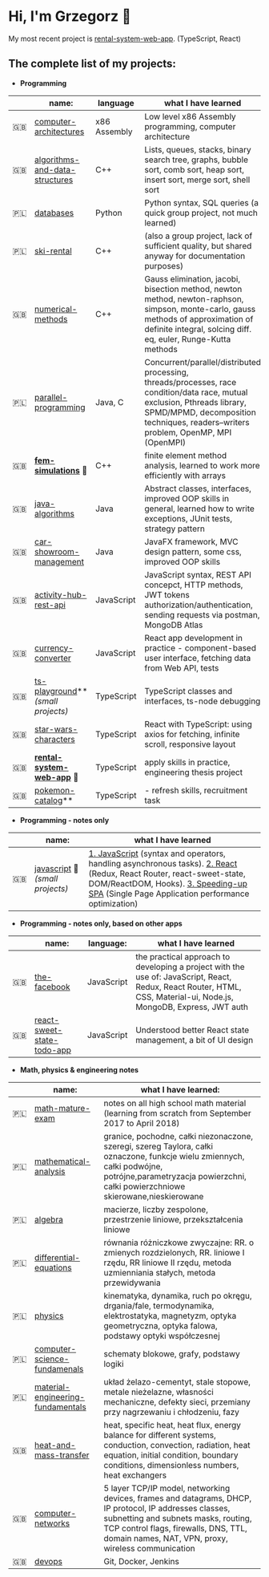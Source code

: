 # Hi, I'm Grzegorz 👋

My most recent project is [rental-system-web-app](https://github.com/gregwell/rental-system-web-app). (TypeScript, React)

## The complete list of my projects:

- **Programming**

| | name:    | language| what I have learned|
|-|----------|------|--------|
|🇬🇧| [computer-architectures](https://github.com/gregwell/x86-assembly) | x86 Assembly| Low level x86 Assembly programming, computer architecture
|🇬🇧| [algorithms-and-data-structures](https://github.com/gregwell/algorithms-and-data-structures) |C++| Lists, queues, stacks, binary search tree, graphs, bubble sort, comb sort, heap sort, insert sort, merge sort, shell sort
|🇵🇱| [databases](https://github.com/gregwell/db2020) |Python| Python syntax, SQL queries (a quick group project, not much learned)
|🇵🇱| [ski-rental](https://github.com/gregwell/Narty/tree/test) |C++| (also a group project, lack of sufficient quality, but shared anyway for documentation purposes) 
|🇬🇧| [numerical-methods](https://github.com/gregwell/numerical-methods) |C++| Gauss elimination, jacobi, bisection method, newton method, newton-raphson, simpson, monte-carlo, gauss methods of approximation of definite integral, solcing diff. eq, euler, Runge-Kutta methods
|🇵🇱| [parallel-programming](https://github.com/gregwell/university-notes/tree/main/polish/parallel-programming) |Java, C| Concurrent/parallel/distributed processing, threads/processes, race condition/data race, mutual exclusion, Pthreads library, SPMD/MPMD, decomposition techniques, readers–writers problem, OpenMP, MPI (OpenMPI)                           |
|🇬🇧|  **[fem-simulations](https://github.com/gregwell/fem-simulations)**  📌                   |C++| finite element method analysis, learned to work more efficiently with arrays
|🇬🇧| [java-algorithms](https://github.com/gregwell/java-algorithms)                     |Java| Abstract classes, interfaces, improved OOP skills in general, learned how to write exceptions, JUnit tests, strategy pattern    
|🇬🇧|  [car-showroom-management](https://github.com/gregwell/car-showroom-management)             |Java| JavaFX framework, MVC design pattern, some css, improved OOP skills                      |
|🇬🇧|  [activity-hub-rest-api](https://github.com/gregwell/activity-hub-rest-api)                       |JavaScript| JavaScript syntax, REST API concepct, HTTP methods, JWT tokens authorization/authentication, sending requests via postman, MongoDB Atlas 
|🇬🇧|   [currency-converter](https://github.com/gregwell/currency-converter)        | JavaScript | React app development in practice - component-based user interface, fetching data from Web API, tests 
|🇬🇧|  [ts-playground](https://github.com/gregwell/ts-playground)** *(small projects)*        | TypeScript | TypeScript classes and interfaces, ts-node debugging
|🇬🇧|  [star-wars-characters](https://github.com/gregwell/star-wars-characters)       | TypeScript | React with TypeScript: using axios for fetching, infinite scroll, responsive layout
|🇬🇧|  **[rental-system-web-app](https://github.com/gregwell/rental-system-web-app)** 📌                        |TypeScript| apply skills in practice, engineering thesis project
|🇬🇧|  [pokemon-catalog](https://github.com/gregwell/pokemon-catalog)**                        |TypeScript| - refresh skills, recruitment task

- **Programming - notes only**

| | name:    |what I have learned|
|-|----------|--------|
|🇬🇧|  [javascript](https://github.com/gregwell/university-notes/blob/main/english/javascript) 🚧 *(small projects)* | [1. JavaScript](https://github.com/gregwell/university-notes/blob/main/english/javascript/javascript.md) (syntax and operators, handling asynchronous tasks). [2. React](https://github.com/gregwell/university-notes/blob/main/english/javascript/react.md) (Redux, React Router, react-sweet-state, DOM/ReactDOM, Hooks). [3. Speeding-up SPA](https://github.com/gregwell/university-notes/blob/main/english/javascript/speeding-up-spa.md) (Single Page Application performance optimization) |

- **Programming - notes only, based on other apps**

| | name: | language:    |what I have learned|
|-|-|----------|--------|
|🇬🇧| [the-facebook](https://github.com/gregwell/the-facebook)                | JavaScript | the practical approach to developing a project with the use of: JavaScript, React, Redux, React Router, HTML, CSS, Material-ui, Node.js, MongoDB, Express, JWT auth |
|🇬🇧| [react-sweet-state-todo-app](https://github.com/gregwell/react-sweet-state-todo-app)         | JavaScript | Understood better React state management, a bit of UI design | 


- **Math, physics & engineering notes**

| | name:    | what I have learned:|
|-|----------|--------|
|🇵🇱| [math-mature-exam](https://github.com/gregwell/university-notes/tree/main/polish/old-school-style-notes/matematyka-matura) | notes on all high school math material (learning from scratch from September 2017 to April 2018)
|🇵🇱| [mathematical-analysis](https://github.com/gregwell/university-notes/tree/main/polish/old-school-style-notes/analiza-matematyczna) | granice, pochodne, całki niezonaczone, szeregi, szereg Taylora, całki oznaczone, funkcje wielu zmiennych, całki podwójne, potrójne,parametryzacja powierzchni, całki powierzchniowe skierowane,nieskierowane
|🇵🇱| [algebra](https://github.com/gregwell/university-notes/tree/main/polish/old-school-style-notes/algebra) | macierze, liczby zespolone, przestrzenie liniowe, przekształcenia liniowe
|🇵🇱| [differential-equations](https://github.com/gregwell/university-notes/tree/main/polish/old-school-style-notes/rownania-rozniczkowe) | równania różniczkowe zwyczajne: RR. o zmienych rozdzielonych, RR. liniowe I rzędu, RR liniowe II rzędu, metoda uzmienniania stałych, metoda przewidywania
|🇵🇱| [physics](https://github.com/gregwell/university-notes/tree/main/polish/old-school-style-notes/fizyka) | kinematyka, dynamika, ruch po okręgu, drgania/fale, termodynamika, elektrostatyka, magnetyzm, optyka geometryczna, optyka falowa, podstawy optyki współczesnej
|🇵🇱| [computer-science-fundamenals](https://github.com/gregwell/university-notes/tree/main/polish/old-school-style-notes/podstawy-informatyki) | schematy blokowe, grafy, podstawy logiki
|🇵🇱| [material-engineering-fundamentals](https://github.com/gregwell/university-notes/tree/main/polish/old-school-style-notes/podstawy-inzynierii-materialowej) | układ żelazo-cementyt, stale stopowe, metale nieżelazne, własności mechaniczne, defekty sieci, przemiany przy nagrzewaniu i chłodzeniu, fazy
|🇬🇧| [heat-and-mass-transfer](https://github.com/gregwell/university-notes/tree/main/english/old-school-style-notes/heat-and-mass-transfer) | heat, specific heat, heat flux, energy balance for different systems, conduction, convection, radiation, heat equation, initial condition, boundary conditions, dimensionless numbers, heat exchangers
|🇬🇧| [computer-networks](https://github.com/gregwell/university-notes/tree/main/english/old-school-style-notes/computer-networks) | 5 layer TCP/IP model, networking devices, frames and datagrams, DHCP, IP protocol, IP addresses classes, subnetting and subnets masks, routing, TCP control flags, firewalls, DNS, TTL, domain names, NAT, VPN, proxy, wireless communication
|🇬🇧|  [devops](https://github.com/gregwell/university-notes/blob/main/english/devops/devops.md)  | Git, Docker, Jenkins |
